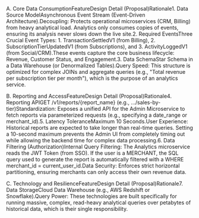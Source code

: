 A. Core Data ConsumptionFeatureDesign Detail (Proposal)Rationale1. Data Source ModelAsynchronous Event Stream (Event-Driven Architecture).Decoupling: Protects operational microservices (CRM, Billing) from heavy analytical load. Analytics only consumes copies of events, ensuring its analysis never slows down the live site.2. Required EventsThree Crucial Event Types: 1. TransactionSettledV1 (from Billing), 2. SubscriptionTierUpdatedV1 (from Subscriptions), and 3. ActivityLoggedV1 (from Social/CRM).These events capture the core business lifecycle: Revenue, Customer Status, and Engagement.3. Data SchemaStar Schema in a Data Warehouse (or Denormalized Tables).Query Speed: This structure is optimized for complex JOINs and aggregate queries (e.g., "Total revenue per subscription tier per month"), which is the purpose of an analytics service.

B. Reporting and AccessFeatureDesign Detail (Proposal)Rationale4. Reporting APIGET /v1/reports/{report_name} (e.g., .../sales-by-tier)Standardization: Exposes a unified API for the Admin Microservice to fetch reports via parameterized requests (e.g., specifying a date_range or merchant_id).5. Latency ToleranceMaximum 10 Seconds.User Experience: Historical reports are expected to take longer than real-time queries. Setting a 10-second maximum prevents the Admin UI from completely timing out while allowing the backend time for complex data processing.6. Data Filtering (Authorization)Internal Query Filtering: The Analytics microservice reads the JWT Token (from SSO). If the user is a MERCHANT, the SQL query used to generate the report is automatically filtered with a WHERE merchant_id = current_user_id.Data Security: Enforces strict horizontal partitioning, ensuring merchants can only access their own revenue data.

C. Technology and ResilienceFeatureDesign Detail (Proposal)Rationale7. Data StorageCloud Data Warehouse (e.g., AWS Redshift or Snowflake).Query Power: These technologies are built specifically for running massive, complex, read-heavy analytical queries over petabytes of historical data, which is their single responsibility.


